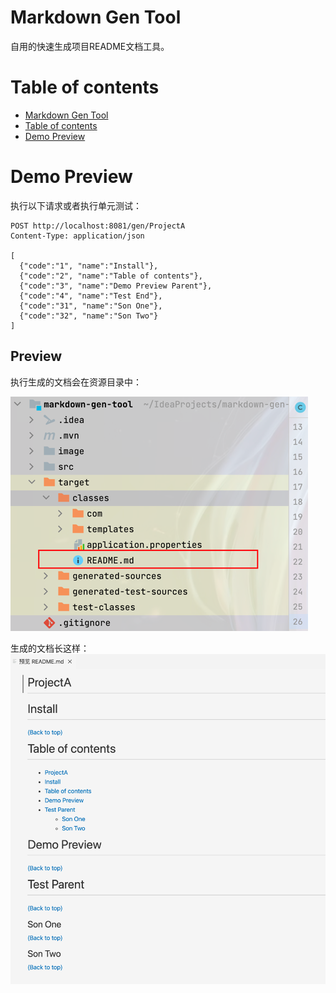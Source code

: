 # Markdown Gen Tool

自用的快速生成项目README文档工具。

# Table of contents

- [Markdown Gen Tool](#markdown-gen-tool)
- [Table of contents](#table-of-contents)
- [Demo Preview](#demo-preview)

# Demo Preview

执行以下请求或者执行单元测试：

```http request
POST http://localhost:8081/gen/ProjectA
Content-Type: application/json

[
  {"code":"1", "name":"Install"},
  {"code":"2", "name":"Table of contents"},
  {"code":"3", "name":"Demo Preview Parent"},
  {"code":"4", "name":"Test End"},
  {"code":"31", "name":"Son One"},
  {"code":"32", "name":"Son Two"}
]
```

## Preview

执行生成的文档会在资源目录中：

![Show Gen Path](./image/show-gen-path.png)

生成的文档长这样：
![Demo Preview](./image/demo-preview.png)

